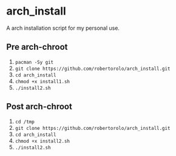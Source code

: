 # arch_install
A arch installation script for my personal use.

## Pre arch-chroot

1. `pacman -Sy git`
2. `git clone https://github.com/robertorolo/arch_install.git`
3. `cd arch_install`
4. `chmod +x install1.sh`
5. `./install2.sh`

## Post arch-chroot
1. `cd /tmp`
2. `git clone https://github.com/robertorolo/arch_install.git`
3. `cd arch_install`
4. `chmod +x install2.sh`
5. `./install2.sh`
